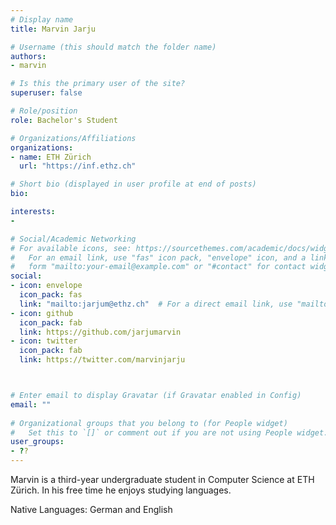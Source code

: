 ```yaml
---
# Display name
title: Marvin Jarju

# Username (this should match the folder name)
authors:
- marvin

# Is this the primary user of the site?
superuser: false

# Role/position
role: Bachelor's Student

# Organizations/Affiliations
organizations:
- name: ETH Zürich
  url: "https://inf.ethz.ch"

# Short bio (displayed in user profile at end of posts)
bio: 

interests:
- 

# Social/Academic Networking
# For available icons, see: https://sourcethemes.com/academic/docs/widgets/#icons
#   For an email link, use "fas" icon pack, "envelope" icon, and a link in the
#   form "mailto:your-email@example.com" or "#contact" for contact widget.
social:
- icon: envelope
  icon_pack: fas
  link: "mailto:jarjum@ethz.ch"  # For a direct email link, use "mailto:test@example.org".
- icon: github
  icon_pack: fab
  link: https://github.com/jarjumarvin
- icon: twitter
  icon_pack: fab
  link: https://twitter.com/marvinjarju



# Enter email to display Gravatar (if Gravatar enabled in Config)
email: ""
  
# Organizational groups that you belong to (for People widget)
#   Set this to `[]` or comment out if you are not using People widget.  
user_groups:
- ??
---
```


Marvin is a third-year undergraduate student in Computer Science at ETH Zürich. In his free time he enjoys studying languages.

Native Languages: German and English

